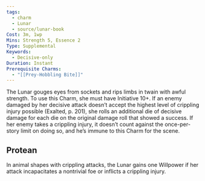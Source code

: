 ```yaml
---
tags:
  - charm
  - Lunar
  - source/lunar-book
Cost: 3m, 1wp
Mins: Strength 5, Essence 2
Type: Supplemental
Keywords:
  - Decisive-only
Duration: Instant
Prerequisite Charms:
  - "[[Prey-Hobbling Bite]]"
---
```

The Lunar gouges eyes from sockets and rips limbs in twain with awful strength. To use this Charm, she must have Initiative 10+. If an enemy damaged by her decisive attack doesn’t accept the highest level of crippling injury possible (Exalted, p. 201), she rolls an additional die of decisive damage for each die on the original damage roll that showed a success. If her enemy takes a crippling injury, it doesn’t count against the once-per-story limit on doing so, and he’s immune to this Charm for the scene. 
## Protean 

In animal shapes with crippling attacks, the Lunar gains one Willpower if her attack incapacitates a nontrivial foe or inflicts a crippling injury.